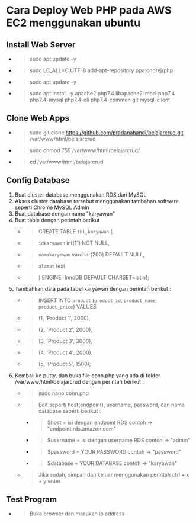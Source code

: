 # Cara Deploy Web PHP pada AWS EC2 menggunakan ubuntu
## Install Web Server
* > sudo apt update -y
* > sudo LC_ALL=C.UTF-8 add-apt-repository ppa:ondrej/php
* > sudo apt update -y
* > sudo apt install -y apache2 php7.4 libapache2-mod-php7.4 php7.4-mysql php7.4-cli php7.4-common git mysql-client

## Clone Web Apps
* > sudo git clone https://github.com/pradanahandi/belajarcrud.git /var/www/html/belajarcrud
* > sudo chmod 755 /var/www/html/belajarcrud/
* > cd /var/www/html/belajarcrud

## Config Database
1. Buat cluster database menggunakan RDS dari MySQL
2. Akses cluster database tersebut menggunakan tambahan software seperti Chrome MySQL Admin
3. Buat database dengan nama "karyawan"
4. Buat table dengan perintah berikut 
   * > CREATE TABLE `tbl_karyawan` (
   * >  `idkaryawan` int(11) NOT NULL,
   * >  `namakaryawan` varchar(200) DEFAULT NULL,
   * >  `alamat` text
   * > ) ENGINE=InnoDB DEFAULT CHARSET=latin1;
5. Tambahkan data pada tabel karyawan dengan perintah berikut :
   * > INSERT INTO `product` (`product_id`, `product_name`, `product_price`) VALUES
   * > (1, 'Product 1', 2000),
   * > (2, 'Product 2', 2000),
   * > (3, 'Product 3', 3000),
   * > (4, 'Product 4', 2000),
   * > (5, 'Product 5', 1500); 
6. Kembali ke putty, dan buka file conn.php yang ada di folder /var/www/html/belajarcrud dengan perintah berikut :
   * > sudo nano conn.php
   * > Edit seperti host(endpoint), username, password, dan nama database seperti berikut :
       * > $host =  isi dengan endpoint RDS contoh -> "endpoint.rds.amazon.com"
       * > $username = isi dengan username RDS contoh -> "admin"
       * > $password = YOUR PASSWORD contoh -> "password"
       * > $database = YOUR DATABASE contoh -> "karyawan"
   * > Jika sudah, simpan dan keluar menggunakan perintah ctrl + x + y enter
## Test Program
* > Buka browser dan masukan ip address
